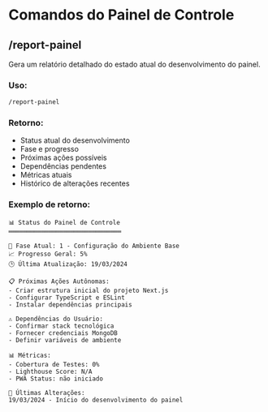 # Comandos do Painel de Controle

## /report-painel
Gera um relatório detalhado do estado atual do desenvolvimento do painel.

### Uso:
```bash
/report-painel
```

### Retorno:
- Status atual do desenvolvimento
- Fase e progresso
- Próximas ações possíveis
- Dependências pendentes
- Métricas atuais
- Histórico de alterações recentes

### Exemplo de retorno:
```
📊 Status do Painel de Controle
═══════════════════════════════

📌 Fase Atual: 1 - Configuração do Ambiente Base
📈 Progresso Geral: 5%
🕒 Última Atualização: 19/03/2024

📋 Próximas Ações Autônomas:
- Criar estrutura inicial do projeto Next.js
- Configurar TypeScript e ESLint
- Instalar dependências principais

⚠️ Dependências do Usuário:
- Confirmar stack tecnológica
- Fornecer credenciais MongoDB
- Definir variáveis de ambiente

📊 Métricas:
- Cobertura de Testes: 0%
- Lighthouse Score: N/A
- PWA Status: não iniciado

📝 Últimas Alterações:
19/03/2024 - Início do desenvolvimento do painel 